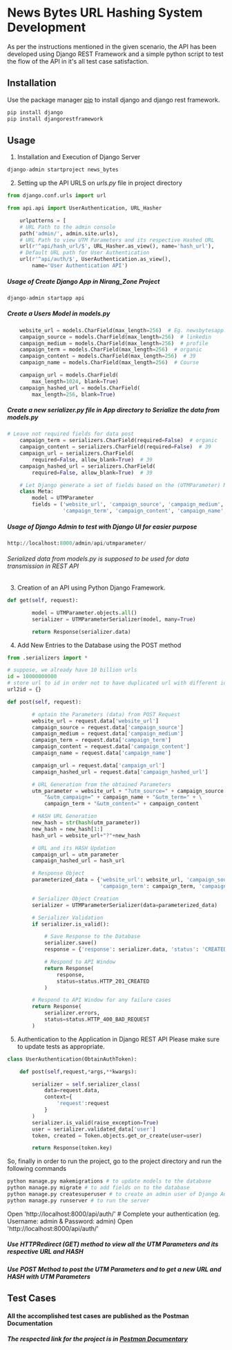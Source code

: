 # News Bytes URL Hashing System Development 

As per the instructions mentioned in the given scenario, the API has been developed using Django REST Framework and a simple python script to test the flow of the API in it's all test case satisfaction.
## Installation

Use the package manager [pip](https://pip.pypa.io/en/stable/) to install django and django rest framework.

```bash
pip install django
pip install djangorestframework
```
## Usage
1. Installation and Execution of Django Server
```python
django-admin startproject news_bytes

```
2. Setting up the API URLS on *urls.py* file in project directory 
```python
from django.conf.urls import url

from api.api import UserAuthentication, URL_Hasher

    urlpatterns = [
    # URL Path to the admin console
    path('admin/', admin.site.urls),
    # URL Path to view UTM Parameters and its respective Hashed URL
    url(r'^api/hash_url/$', URL_Hasher.as_view(), name='hash_url'),
    # Default URL path for User Authentication
    url(r'^api/auth/$', UserAuthentication.as_view(),
        name='User Authentication API')

```
##### Usage of Create Django App in Nirang_Zone Project

```python
django-admin startapp api
```

##### Create a Users Model in *models.py*

```python
    website_url = models.CharField(max_length=256)  # Eg. newsbytesapp.com
    campaign_source = models.CharField(max_length=256)  # linkedin
    campaign_medium = models.CharField(max_length=256)  # profile
    campaign_term = models.CharField(max_length=256)  # organic
    campaign_content = models.CharField(max_length=256)  # 39
    campaign_name = models.CharField(max_length=256)  # Course

    campaign_url = models.CharField(
        max_length=1024, blank=True)
    campaign_hashed_url = models.CharField(
        max_length=256, blank=True)
```

##### Create a new *serializer.py* file in **App** directory to Serialize the data from *models.py*
```python
# Leave not required fields for data post
    campaign_term = serializers.CharField(required=False)  # organic
    campaign_content = serializers.CharField(required=False)  # 39
    campaign_url = serializers.CharField(
        required=False, allow_blank=True)  # 39
    campaign_hashed_url = serializers.CharField(
        required=False, allow_blank=True)  # 39

    # Let Django generate a set of fields based on the (UTMParameter) Model
    class Meta:
        model = UTMParameter
        fields = ('website_url', 'campaign_source', 'campaign_medium',
                  'campaign_term', 'campaign_content', 'campaign_name', 'campaign_url', 'campaign_hashed_url') 
```
##### Usage of Django Admin to test with Django UI for easier purpose
```python
http://localhost:8000/admin/api/utmparameter/

```

###### Serialized data from *models.py* is supposed to be used for data transmission in REST API


3. Creation of an API using Python Django Framework.
```python
def get(self, request):

        model = UTMParameter.objects.all()
        serializer = UTMParameterSerializer(model, many=True)

        return Response(serializer.data)


```
 
4. Add New Entries to the Database using the POST method
```python
from .serializers import *

# suppose, we already have 10 billion urls
id = 10000000000
# store url to id in order not to have duplicated url with different id
url2id = {}

def post(self, request):

        # optain the Parameters (data) from POST Request
        website_url = request.data['website_url']
        campaign_source = request.data['campaign_source']
        campaign_medium = request.data['campaign_medium']
        campaign_term = request.data['campaign_term']
        campaign_content = request.data['campaign_content']
        campaign_name = request.data['campaign_name']

        campaign_url = request.data['campaign_url']
        campaign_hashed_url = request.data['campaign_hashed_url']

        # URL Generation from the obtained Parameters
        utm_parameter = website_url + "?utm_source=" + campaign_source + "&utm_medium=" + campaign_medium + \
            "&utm_campaign=" + campaign_name + "&utm_term=" + \
            campaign_term + "&utm_content=" + campaign_content

        # HASH URL Generation
        new_hash = str(hash(utm_parameter))
        new_hash = new_hash[1:]
        hash_url = website_url+"?"+new_hash

        # URL and its HASH Updation
        campaign_url = utm_parameter
        campaign_hashed_url = hash_url

        # Response Object
        parameterized_data = {'website_url': website_url, 'campaign_source': campaign_source, 'campaign_medium': campaign_medium,
                              'campaign_term': campaign_term, 'campaign_content': campaign_content, 'campaign_name': campaign_name, 'campaign_url': campaign_url, 'campaign_hashed_url': campaign_hashed_url}

        # Serializer Object Creation
        serializer = UTMParameterSerializer(data=parameterized_data)

        # Serializer Validation
        if serializer.is_valid():

            # Save Response to the Database
            serializer.save()
            response = {'response': serializer.data, 'status': 'CREATED'}

            # Respond to API Window
            return Response(
                response,
                status=status.HTTP_201_CREATED
            )

        # Respond to API Window for any failure cases
        return Response(
            serializer.errors,
            status=status.HTTP_400_BAD_REQUEST
        )

```

5. Authentication to the Application in Django REST API
Please make sure to update tests as appropriate.
```python
class UserAuthentication(ObtainAuthToken):

    def post(self,request,*args,**kwargs):

        serializer = self.serializer_class(
            data=request.data,
            context={
                'request':request
            }
        )
        serializer.is_valid(raise_exception=True)
        user = serializer.validated_data['user']
        token, created = Token.objects.get_or_create(user=user)

        return Response(token.key)
```

So, finally in order to run the project, go to the project directory and run the following commands
```python
python manage.py makemigrations # to update models to the database
python manage.py migrate # to add fields on to the database
python manage.py createsuperuser # to create an admin user of Django Administration (in my case admin is the username and password)
python manage.py runserver # to run the server
```
Open 'http://localhost:8000/api/auth/' # Complete your authentication (eg. Username: admin & Password: admin)
Open 'http://localhost:8000/api/auth/' 

##### Use HTTPRedirect (GET) method to view all the UTM Parameters and its respective URL and HASH
##### Use POST Method to post the UTM Parameters and to get a new URL and HASH with UTM Parameters

## Test Cases
#### All the accomplished test cases are published as the Postman Documentation
##### The respected link for the project is in [Postman Documentary](https://documenter.getpostman.com/view/11578501/TVzPneTM)
